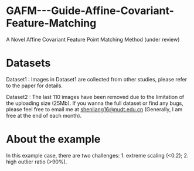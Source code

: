 # GAFM---Guide-Affine-Covariant-Feature-Matching
A Novel Affine Covariant Feature Point Matching Method  (under review)


# Datasets
Dataset1 : Images in Dataset1 are collected from other studies, please refer to the paper for details.

Dataset2 : The last 110 images have been removed due to the limitation of the uploading size (25Mb). If you wanna the full dataset or find any bugs, please feel free to email me at shenliang16@nudt.edu.cn (Generally, I am free at the end of each month).


# About the example
In this example case, there are two  challenges: 1. extreme scaling (<0.2); 2. high outlier ratio (>90%). 
